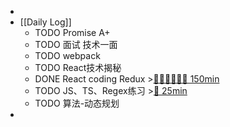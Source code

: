 -
- [[Daily Log]]
	- TODO Promise A+
	- TODO 面试 技术一面
	- TODO webpack
	- TODO React技术揭秘
	- DONE React coding Redux >[🍅🍅🍅🍅🍅🍅 150min](#agenda-pomo://?t=f-1689219238047-1500%2Cf-1689220921691-1500%2Cf-1689222972215-1500%2Cf-1689228565941-1500%2Cf-1689230355268-1500%2Cf-1689233670919-1500)
	- TODO JS、TS、Regex练习 >[🍅 25min](#agenda-pomo://?t=f-1689235931344-1500)
	- TODO 算法-动态规划
-